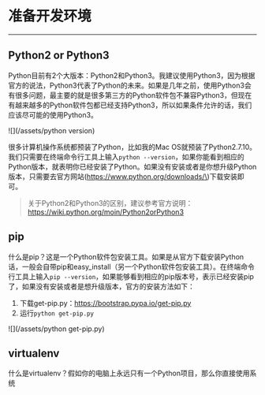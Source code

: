 # 准备开发环境

---

## Python2 or Python3

Python目前有2个大版本：Python2和Python3。我建议使用Python3，因为根据官方的说法，Python3代表了Python的未来。如果是几年之前，使用Python3会有很多问题，最主要的就是很多第三方的Python软件包不兼容Python3，但现在有越来越多的Python软件包都已经支持Python3，所以如果条件允许的话，我们应该尽可能的使用Python3。

![](/assets/python version)

很多计算机操作系统都预装了Python，比如我的Mac OS就预装了Python2.7.10。我们只需要在终端命令行工具上输入`python --version`，如果你能看到相应的Python版本，就表明你已经安装了Python。如果没有安装或者是你想升级Python版本，只需要去官方网站\(https://www.python.org/downloads/\)下载安装即可。

> 关于Python2和Python3的区别，建议参考官方说明：https://wiki.python.org/moin/Python2orPython3



## pip

什么是pip？这是一个Python软件包安装工具。如果是从官方下载安装Python话，一般会自带pip和easy\_install（另一个Python软件包安装工具）。在终端命令行工具上输入`pip --version`，如果能够看到相应的pip版本号，表示已经安装pip了，如果没有安装或者是想升级版本，官方的安装方法如下：

1. 下载get-pip.py：https://bootstrap.pypa.io/get-pip.py
2. 运行`python get-pip.py`

![](/assets/python get-pip.py)

## virtualenv

什么是virtualenv？假如你的电脑上永远只有一个Python项目，那么你直接使用系统



